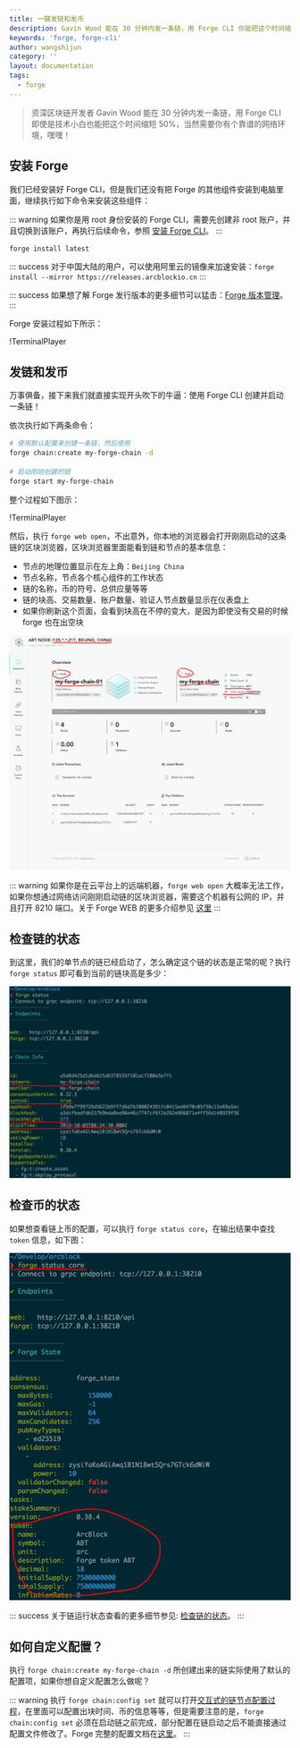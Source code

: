 ```yaml
---
title: 一键发链和发币
description: Gavin Wood 能在 30 分钟内发一条链，用 Forge CLI 你能把这个时间缩的更短
keywords: 'forge, forge-cli'
author: wangshijun
category: ''
layout: documentation
tags:
  - forge
---
```


> 资深区块链开发者 Gavin Wood 能在 30 分钟内发一条链，用 Forge CLI 即使是技术小白也能把这个时间缩短 50%，当然需要你有个靠谱的网络环境，嘿嘿！

## 安装 Forge

我们已经安装好 Forge CLI，但是我们还没有把 Forge 的其他组件安装到电脑里面，继续执行如下命令来安装这些组件：

::: warning
如果你是用 root 身份安装的 Forge CLI，需要先创建非 root 账户，并且切换到该账户，再执行后续命令，参照 [安装 Forge CLI](../install-forge-cli)。
:::

```bash
forge install latest
```

::: success
对于中国大陆的用户，可以使用阿里云的镜像来加速安装：`forge install --mirror https://releases.arcblockio.cn`
:::

::: success
如果想了解 Forge 发行版本的更多细节可以猛击：[Forge 版本管理](../../4-manage-forge-release)。
:::

Forge 安装过程如下所示：

!TerminalPlayer[](./images/1-install-release.yml)

## 发链和发币

万事俱备，接下来我们就直接实现开头吹下的牛逼：使用 Forge CLI 创建并启动一条链！

依次执行如下两条命令：

```bash
# 使用默认配置来创建一条链，然后使用
forge chain:create my-forge-chain -d

# 启动刚刚创建的链
forge start my-forge-chain
```

整个过程如下图示：

!TerminalPlayer[](./images/2-create-and-start-chain.yml)

然后，执行 `forge web open`，不出意外，你本地的浏览器会打开刚刚启动的这条链的区块浏览器，区块浏览器里面能看到链和节点的基本信息：

- 节点的地理位置显示在左上角：`Beijing China`
- 节点名称，节点各个核心组件的工作状态
- 链的名称，币的符号、总供应量等等
- 链的块高、交易数量、账户数量、验证人节点数量显示在仪表盘上
- 如果你刷新这个页面，会看到块高在不停的变大，是因为即使没有交易的时候 forge 也在出空块

![](./images/forge-web.png)

::: warning
如果你是在云平台上的远端机器，`forge web open` 大概率无法工作，如果你想通过网络访问刚刚启动链的区块浏览器，需要这个机器有公网的 IP，并且打开 8210 端口。关于 Forge WEB 的更多介绍参见 [这里](../../8-explorer-other-tooling/forge-web)
:::

## 检查链的状态

到这里，我们的单节点的链已经启动了，怎么确定这个链的状态是正常的呢？执行 `forge status` 即可看到当前的链块高是多少：

![](./images/forge-status.png)

## 检查币的状态

如果想查看链上币的配置，可以执行 `forge status core`，在输出结果中查找 `token` 信息，如下图：

![](./images/forge-status-core.png)

::: success
关于链运行状态查看的更多细节参见: [检查链的状态](../../2-manage-chain-node/inspect-chain-status)。
:::

## 如何自定义配置？

执行 `forge chain:create my-forge-chain -d` 所创建出来的链实际使用了默认的配置项，如果你想自定义配置怎么做呢？

::: warning
执行 `forge chain:config set` 就可以打开[交互式的链节点配置过程](../../2-manage-chain-node/create-config-chain)，在里面可以配置出块时间、币的信息等等，但是需要注意的是，`forge chain:config set` 必须在启动链之前完成，部分配置在链启动之后不能直接通过配置文件修改了。Forge 完整的配置文档在[这里](/docs/instruction/configuration)。
:::
